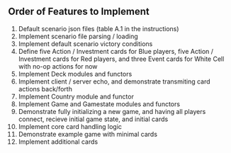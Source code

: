 ##  Order of Features to Implement
1. Default scenario json files (table A.1 in the instructions)
2. Implement scenario file parsing / loading
3. Implement default scenario victory conditions
4. Define five Action / Investment cards for Blue players, five Action / Investment cards for Red players, and three Event cards for White Cell with no-op actions for now
5. Implement Deck modules and functors
6. Implement client / server echo, and demonstrate transmiting card actions back/forth
7. Implement Country module and functor
8. Implement Game and Gamestate modules and functors
9. Demonstrate fully initializing a new game, and having all players connect, recieve initial game state, and initial cards
10. Implement core card handling logic
11. Demonstrate example game with minimal cards
12. Implement additional cards
